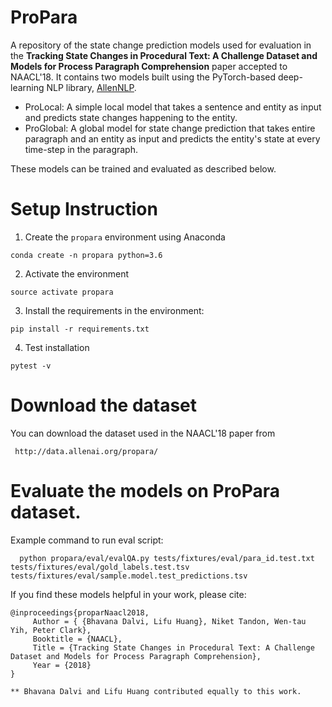 # ProPara
A repository of the state change prediction models used for evaluation in the __Tracking State Changes in Procedural Text: A Challenge Dataset and Models for Process Paragraph Comprehension__ paper accepted to NAACL'18. It contains
two models built using the PyTorch-based deep-learning NLP library, [AllenNLP](http://allennlp.org/).

 * ProLocal: A simple local model that takes a sentence and entity as input and predicts state changes happening to the entity. 
 * ProGlobal: A global model for state change prediction that takes entire paragraph and an entity as input and predicts the entity's state at every time-step in the paragraph. 
 
These models can be trained and evaluated as described below.

# Setup Instruction

1. Create the `propara` environment using Anaconda

  ```
  conda create -n propara python=3.6
  ```

2. Activate the environment

  ```
  source activate propara
  ```

3. Install the requirements in the environment: 

  ```
  pip install -r requirements.txt
  ```

4. Test installation

 ```
 pytest -v
 ```


# Download the dataset
You can download the dataset used in the NAACL'18 paper from 
  ```
   http://data.allenai.org/propara/
  ``` 

# Evaluate the models on ProPara dataset.
Example command to run eval script:
   ```
     python propara/eval/evalQA.py tests/fixtures/eval/para_id.test.txt tests/fixtures/eval/gold_labels.test.tsv tests/fixtures/eval/sample.model.test_predictions.tsv
   ```

If you find these models helpful in your work, please cite:
```
@inproceedings{proparNaacl2018,
     Author = { {Bhavana Dalvi, Lifu Huang}, Niket Tandon, Wen-tau Yih, Peter Clark},
     Booktitle = {NAACL},
     Title = {Tracking State Changes in Procedural Text: A Challenge Dataset and Models for Process Paragraph Comprehension},
     Year = {2018}
}

** Bhavana Dalvi and Lifu Huang contributed equally to this work.
```
